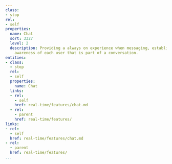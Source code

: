 ```yaml
---
class:
- stop
rel:
- self
properties:
  name: Chat
  sort: 3327
  level: 2
  description: Providing a always on experience when messaging, establishing presence
    awareness of each user that is part of a conversation.
entities:
- class:
  - stop
  rel:
  - self
  properties:
    name: Chat
  links:
  - rel:
    - self
    href: real-time/features/chat.md
  - rel:
    - parent
    href: real-time/features/
links:
- rel:
  - self
  href: real-time/features/chat.md
- rel:
  - parent
  href: real-time/features/
...
```

